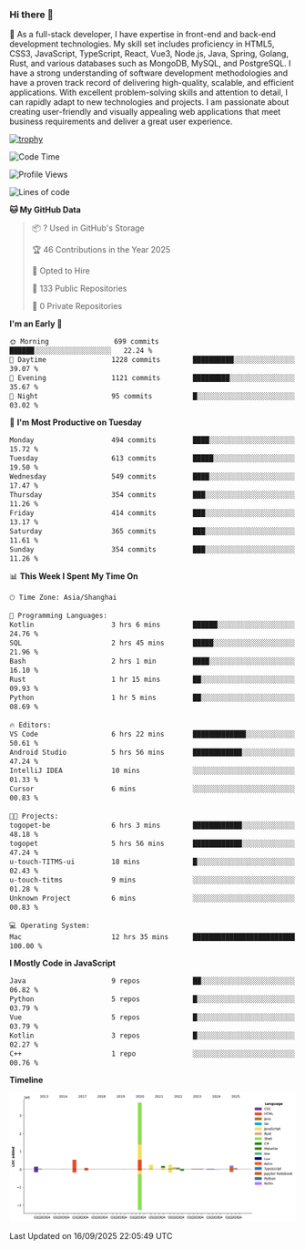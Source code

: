 ### Hi there 👋

🌱 As a full-stack developer, I have expertise in front-end and back-end development technologies. My skill set includes proficiency in HTML5, CSS3, JavaScript, TypeScript, React, Vue3, Node.js, Java, Spring, Golang, Rust, and various databases such as MongoDB, MySQL, and PostgreSQL. I have a strong understanding of software development methodologies and have a proven track record of delivering high-quality, scalable, and efficient applications. With excellent problem-solving skills and attention to detail, I can rapidly adapt to new technologies and projects. I am passionate about creating user-friendly and visually appealing web applications that meet business requirements and deliver a great user experience.

[![trophy](https://github-profile-trophy.vercel.app/?username=elton&rank=SECRET,SSS,SS,S,AAA,AA,A&theme=onedark&no-frame=true&margin-w=10)](https://github.com/ryo-ma/github-profile-trophy)

<!--START_SECTION:waka-->
![Code Time](http://img.shields.io/badge/Code%20Time-1%2C911%20hrs%204%20mins-blue)

![Profile Views](http://img.shields.io/badge/Profile%20Views-0-blue)

![Lines of code](https://img.shields.io/badge/From%20Hello%20World%20I%27ve%20Written-5.9%20million%20lines%20of%20code-blue)

**🐱 My GitHub Data** 

> 📦 ? Used in GitHub's Storage 
 > 
> 🏆 46 Contributions in the Year 2025
 > 
> 💼 Opted to Hire
 > 
> 📜 133 Public Repositories 
 > 
> 🔑 0 Private Repositories 
 > 
**I'm an Early 🐤** 

```text
🌞 Morning                699 commits         ██████░░░░░░░░░░░░░░░░░░░   22.24 % 
🌆 Daytime                1228 commits        ██████████░░░░░░░░░░░░░░░   39.07 % 
🌃 Evening                1121 commits        █████████░░░░░░░░░░░░░░░░   35.67 % 
🌙 Night                  95 commits          █░░░░░░░░░░░░░░░░░░░░░░░░   03.02 % 
```
📅 **I'm Most Productive on Tuesday** 

```text
Monday                   494 commits         ████░░░░░░░░░░░░░░░░░░░░░   15.72 % 
Tuesday                  613 commits         █████░░░░░░░░░░░░░░░░░░░░   19.50 % 
Wednesday                549 commits         ████░░░░░░░░░░░░░░░░░░░░░   17.47 % 
Thursday                 354 commits         ███░░░░░░░░░░░░░░░░░░░░░░   11.26 % 
Friday                   414 commits         ███░░░░░░░░░░░░░░░░░░░░░░   13.17 % 
Saturday                 365 commits         ███░░░░░░░░░░░░░░░░░░░░░░   11.61 % 
Sunday                   354 commits         ███░░░░░░░░░░░░░░░░░░░░░░   11.26 % 
```


📊 **This Week I Spent My Time On** 

```text
🕑︎ Time Zone: Asia/Shanghai

💬 Programming Languages: 
Kotlin                   3 hrs 6 mins        ██████░░░░░░░░░░░░░░░░░░░   24.76 % 
SQL                      2 hrs 45 mins       █████░░░░░░░░░░░░░░░░░░░░   21.96 % 
Bash                     2 hrs 1 min         ████░░░░░░░░░░░░░░░░░░░░░   16.10 % 
Rust                     1 hr 15 mins        ██░░░░░░░░░░░░░░░░░░░░░░░   09.93 % 
Python                   1 hr 5 mins         ██░░░░░░░░░░░░░░░░░░░░░░░   08.69 % 

🔥 Editors: 
VS Code                  6 hrs 22 mins       █████████████░░░░░░░░░░░░   50.61 % 
Android Studio           5 hrs 56 mins       ████████████░░░░░░░░░░░░░   47.24 % 
IntelliJ IDEA            10 mins             ░░░░░░░░░░░░░░░░░░░░░░░░░   01.33 % 
Cursor                   6 mins              ░░░░░░░░░░░░░░░░░░░░░░░░░   00.83 % 

🐱‍💻 Projects: 
togopet-be               6 hrs 3 mins        ████████████░░░░░░░░░░░░░   48.18 % 
togopet                  5 hrs 56 mins       ████████████░░░░░░░░░░░░░   47.24 % 
u-touch-TITMS-ui         18 mins             █░░░░░░░░░░░░░░░░░░░░░░░░   02.43 % 
u-touch-titms            9 mins              ░░░░░░░░░░░░░░░░░░░░░░░░░   01.28 % 
Unknown Project          6 mins              ░░░░░░░░░░░░░░░░░░░░░░░░░   00.83 % 

💻 Operating System: 
Mac                      12 hrs 35 mins      █████████████████████████   100.00 % 
```

**I Mostly Code in JavaScript** 

```text
Java                     9 repos             ██░░░░░░░░░░░░░░░░░░░░░░░   06.82 % 
Python                   5 repos             █░░░░░░░░░░░░░░░░░░░░░░░░   03.79 % 
Vue                      5 repos             █░░░░░░░░░░░░░░░░░░░░░░░░   03.79 % 
Kotlin                   3 repos             █░░░░░░░░░░░░░░░░░░░░░░░░   02.27 % 
C++                      1 repo              ░░░░░░░░░░░░░░░░░░░░░░░░░   00.76 % 
```



**Timeline**

![Lines of Code chart](https://raw.githubusercontent.com/elton/elton/main/assets/bar_graph.png)


 Last Updated on 16/09/2025 22:05:49 UTC
<!--END_SECTION:waka-->

<!--
**elton/elton** is a ✨ _special_ ✨ repository because its `README.md` (this file) appears on your GitHub profile.

Here are some ideas to get you started:

- 🔭 I’m currently working on ...
- 🌱 I’m currently learning ...
- 👯 I’m looking to collaborate on ...
- 🤔 I’m looking for help with ...
- 💬 Ask me about ...
- 📫 How to reach me: ...
- 😄 Pronouns: ...
- ⚡ Fun fact: ...
-->
